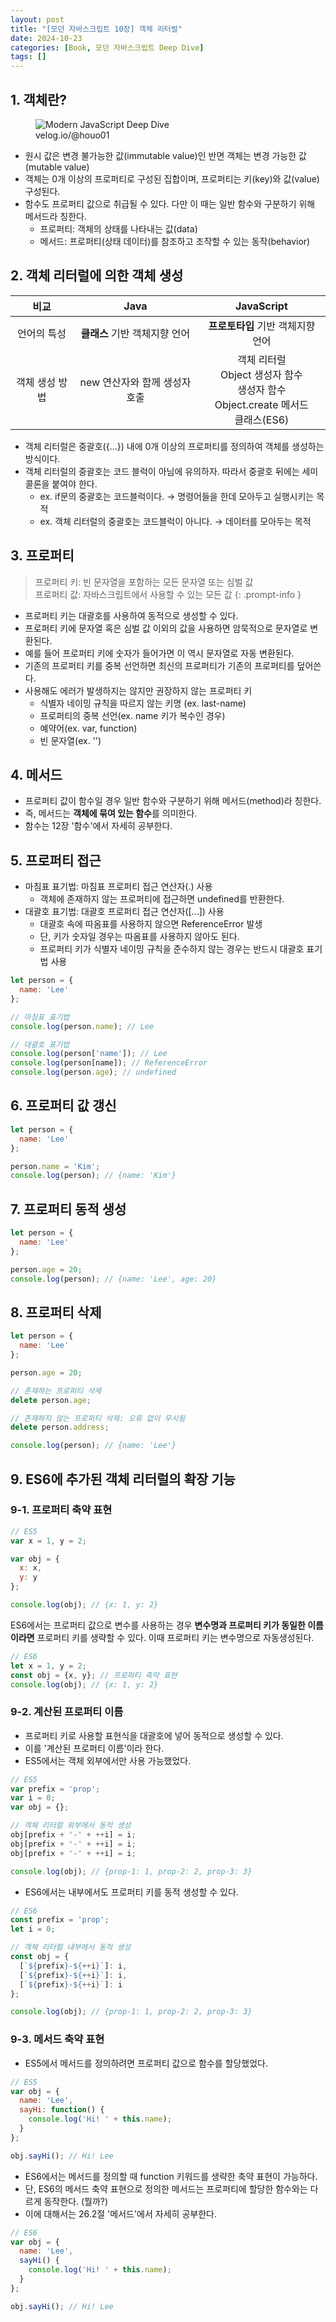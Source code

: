 ```yaml
---
layout: post
title: "[모던 자바스크립트 10장] 객체 리터럴"
date: 2024-10-23
categories: [Book, 모던 자바스크립트 Deep Dive]
tags: []
---
```


## 1. 객체란?
<figure>
	<img src="https://img1.daumcdn.net/thumb/R1280x0/?scode=mtistory2&fname=https%3A%2F%2Fblog.kakaocdn.net%2Fdn%2F1nLmC%2FbtsHPgAN8zY%2FgY7uAJhZrILTs8cR8kwJc1%2Fimg.png" alt="Modern JavaScript Deep Dive">
	<figcaption>velog.io/@houo01</figcaption>
</figure>

- 원시 값은 변경 불가능한 값(immutable value)인 반면 객체는 변경 가능한 값(mutable value)
- 객체는 0개 이상의 프로퍼티로 구성된 집합이며, 프로퍼티는 키(key)와 값(value) 구성된다.
- 함수도 프로퍼티 값으로 취급될 수 있다. 다만 이 때는 일반 함수와 구분하기 위해 메서드라 칭한다.
  - 프로퍼티: 객체의 상태를 나타내는 값(data)
  - 메서드: 프로퍼티(상태 데이터)를 참조하고 조작할 수 있는 동작(behavior)


## 2. 객체 리터럴에 의한 객체 생성
<table style="text-align: center;">
  <thead>
    <tr>
      <th>비교</th>
      <th>Java</th>
      <th>JavaScript</th>
    </tr>
  </thead>
  <tbody>
    <tr>
      <td>언어의 특성</td>
      <td><b>클래스</b> 기반 객체지향 언어</td>
      <td><b>프로토타입</b> 기반 객체지향 언어</td>
    </tr>
    <tr>
      <td>객체 생성 방법</td>
      <td>new 연산자와 함께 생성자 호출</td>
      <td>
        객체 리터럴<br>
        Object 생성자 함수<br>
        생성자 함수<br>
        Object.create 메서드<br>
        클래스(ES6)
      </td>
    </tr>
  </tbody>
</table>

- 객체 리터럴은 중괄호({...}) 내에 0개 이상의 프로퍼티를 정의하여 객체를 생성하는 방식이다.
- 객체 리터럴의 중괄호는 코드 블럭이 아님에 유의하자. 따라서 중괄호 뒤에는 세미콜론을 붙여야 한다.
  - ex. if문의 중괄호는 코드블럭이다. → 명령어들을 한데 모아두고 실행시키는 목적
  - ex. 객체 리터럴의 중괄호는 코드블럭이 아니다. → 데이터를 모아두는 목적


## 3. 프로퍼티
> 프로퍼티 키: 빈 문자열을 포함하는 모든 문자열 또는 심벌 값<br>
프로퍼티 값: 자바스크립트에서 사용할 수 있는 모든 값
{: .prompt-info }

- 프로퍼티 키는 대괄호를 사용하여 동적으로 생성할 수 있다.
- 프로퍼티 키에 문자열 혹은 심벌 값 이외의 값을 사용하면 암묵적으로 문자열로 변환된다.
- 예를 들어 프로퍼티 키에 숫자가 들어가면 이 역시 문자열로 자동 변환된다.
- 기존의 프로퍼티 키를 중복 선언하면 최신의 프로퍼티가 기존의 프로퍼티를 덮어쓴다.
- 사용해도 에러가 발생하지는 않지만 권장하지 않는 프로퍼티 키
  - 식별자 네이밍 규칙을 따르지 않는 키명 (ex. last-name)
  - 프로퍼티의 중복 선언(ex. name 키가 복수인 경우)
  - 예약어(ex. var, function)
  - 빈 문자열(ex. '')


## 4. 메서드
- 프로퍼티 값이 함수일 경우 일반 함수와 구분하기 위해 메서드(method)라 칭한다.
- 즉, 메서드는 **객체에 묶여 있는 함수**를 의미한다.
- 함수는 12장 '함수'에서 자세히 공부한다.


## 5. 프로퍼티 접근
- 마침표 표기법: 마침표 프로퍼티 접근 연산자(.) 사용
  - 객체에 존재하지 않는 프로퍼티에 접근하면 undefined를 반환한다.
- 대괄호 표기법: 대괄호 프로퍼티 접근 연산자([...]) 사용
  - 대괄호 속에 따옴표를 사용하지 않으면 ReferenceError 발생
  - 단, 키가 숫자일 경우는 따옴표를 사용하지 않아도 된다.
  - 프로퍼티 키가 식별자 네이밍 규칙을 준수하지 않는 경우는 반드시 대괄호 표기법 사용

```javascript
let person = {
  name: 'Lee'
};

// 마침표 표기법
console.log(person.name); // Lee

// 대괄호 표기법
console.log(person['name']); // Lee
console.log(person[name]); // ReferenceError
console.log(person.age); // undefined
```


## 6. 프로퍼티 값 갱신
```javascript
let person = {
  name: 'Lee'
};

person.name = 'Kim';
console.log(person); // {name: 'Kim'}
```


## 7. 프로퍼티 동적 생성
```javascript
let person = {
  name: 'Lee'
};

person.age = 20;
console.log(person); // {name: 'Lee', age: 20}
```


## 8. 프로퍼티 삭제
```javascript
let person = {
  name: 'Lee'
};

person.age = 20;

// 존재하는 프로퍼티 삭제
delete person.age;

// 존재하지 않는 프로퍼티 삭제: 오류 없이 무시됨
delete person.address;

console.log(person); // {name: 'Lee'}
```


## 9. ES6에 추가된 객체 리터럴의 확장 기능
### 9-1. 프로퍼티 축약 표현
```javascript
// ES5
var x = 1, y = 2;

var obj = {
  x: x,
  y: y
};

console.log(obj); // {x: 1, y: 2}
```

ES6에서는 프로퍼티 값으로 변수를 사용하는 경우 **변수명과 프로퍼티 키가 동일한 이름이라면** 프로퍼티 키를 생략할 수 있다. 이때 프로퍼티 키는 변수명으로 자동생성된다.

```javascript
// ES6
let x = 1, y = 2;
const obj = {x, y}; // 프로퍼티 축약 표현
console.log(obj); // {x: 1, y: 2}
```

### 9-2. 계산된 프로퍼티 이름
- 프로퍼티 키로 사용할 표현식을 대괄호에 넣어 동적으로 생성할 수 있다.
- 이를 '계산된 프로퍼티 이름'이라 한다.
- ES5에서는 객체 외부에서만 사용 가능했었다.

```javascript
// ES5
var prefix = 'prop';
var i = 0;
var obj = {};

// 객체 리터럴 외부에서 동적 생성
obj[prefix + '-' + ++i] = i;
obj[prefix + '-' + ++i] = i;
obj[prefix + '-' + ++i] = i;

console.log(obj); // {prop-1: 1, prop-2: 2, prop-3: 3}
```

- ES6에서는 내부에서도 프로퍼티 키를 동적 생성할 수 있다.

```javascript
// ES6
const prefix = 'prop';
let i = 0;

// 객체 리터럴 내부에서 동적 생성
const obj = {
  [`${prefix}-${++i}`]: i,
  [`${prefix}-${++i}`]: i,
  [`${prefix}-${++i}`]: i
};

console.log(obj); // {prop-1: 1, prop-2: 2, prop-3: 3}
```

### 9-3. 메서드 축약 표현
- ES5에서 메서드를 정의하려면 프로퍼티 값으로 함수를 할당했었다.

```javascript
// ES5
var obj = {
  name: 'Lee',
  sayHi: function() {
    console.log('Hi! ' + this.name);
  }
};

obj.sayHi(); // Hi! Lee
```

- ES6에서는 메서드를 정의할 때 function 키워드를 생략한 축약 표현이 가능하다.
- 단, ES6의 메서드 축약 표현으로 정의한 메서드는 프로퍼티에 할당한 함수와는 다르게 동작한다. (뭘까?)
- 이에 대해서는 26.2절 '메서드'에서 자세히 공부한다.

```javascript
// ES6
var obj = {
  name: 'Lee',
  sayHi() {
    console.log('Hi! ' + this.name);
  }
};

obj.sayHi(); // Hi! Lee
```